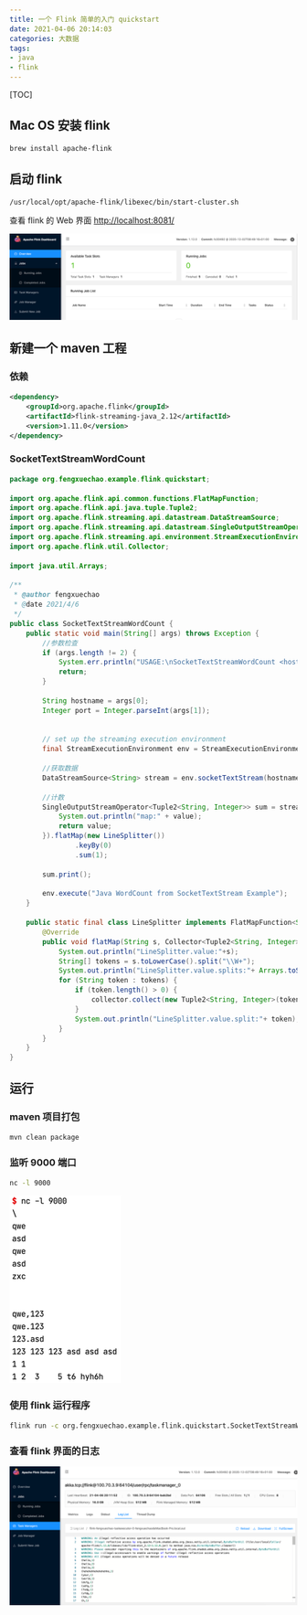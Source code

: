 ```yaml
---
title: 一个 Flink 简单的入门 quickstart
date: 2021-04-06 20:14:03
categories: 大数据
tags:
- java
- flink
---
```


[TOC]

## Mac OS 安装 flink

```sh
brew install apache-flink
```

## 启动 flink

```sh
/usr/local/opt/apache-flink/libexec/bin/start-cluster.sh
```

查看 flink 的 Web 界面 [http://localhost:8081/](http://localhost:8081/)

![flink_quickstart_launch_flink.png](https://raw.githubusercontent.com/littlefxc/littlefxc.github.io/images/images/flink_quickstart_launch_flink.png)

## 新建一个 maven 工程

### 依赖

```xml
<dependency>
    <groupId>org.apache.flink</groupId>
    <artifactId>flink-streaming-java_2.12</artifactId>
    <version>1.11.0</version>
</dependency>
```

### SocketTextStreamWordCount

```java
package org.fengxuechao.example.flink.quickstart;

import org.apache.flink.api.common.functions.FlatMapFunction;
import org.apache.flink.api.java.tuple.Tuple2;
import org.apache.flink.streaming.api.datastream.DataStreamSource;
import org.apache.flink.streaming.api.datastream.SingleOutputStreamOperator;
import org.apache.flink.streaming.api.environment.StreamExecutionEnvironment;
import org.apache.flink.util.Collector;

import java.util.Arrays;

/**
 * @author fengxuechao
 * @date 2021/4/6
 */
public class SocketTextStreamWordCount {
    public static void main(String[] args) throws Exception {
        //参数检查
        if (args.length != 2) {
            System.err.println("USAGE:\nSocketTextStreamWordCount <hostname> <port>");
            return;
        }

        String hostname = args[0];
        Integer port = Integer.parseInt(args[1]);


        // set up the streaming execution environment
        final StreamExecutionEnvironment env = StreamExecutionEnvironment.getExecutionEnvironment();

        //获取数据
        DataStreamSource<String> stream = env.socketTextStream(hostname, port);

        //计数
        SingleOutputStreamOperator<Tuple2<String, Integer>> sum = stream.map(value -> {
            System.out.println("map:" + value);
            return value;
        }).flatMap(new LineSplitter())
                .keyBy(0)
                .sum(1);

        sum.print();

        env.execute("Java WordCount from SocketTextStream Example");
    }

    public static final class LineSplitter implements FlatMapFunction<String, Tuple2<String, Integer>> {
        @Override
        public void flatMap(String s, Collector<Tuple2<String, Integer>> collector) {
            System.out.println("LineSplitter.value:"+s);
            String[] tokens = s.toLowerCase().split("\\W+");
            System.out.println("LineSplitter.value.splits:"+ Arrays.toString(tokens));
            for (String token : tokens) {
                if (token.length() > 0) {
                    collector.collect(new Tuple2<String, Integer>(token, 1));
                }
                System.out.println("LineSplitter.value.split:"+ token);
            }
        }
    }
}
```

## 运行

### maven 项目打包

```sh
mvn clean package
```

### 监听 9000 端口

```sh
nc -l 9000
```

![img.png](https://raw.githubusercontent.com/littlefxc/littlefxc.github.io/images/images/flink_quickstart_nc.png)

### 使用 flink 运行程序

```sh
flink run -c org.fengxuechao.example.flink.quickstart.SocketTextStreamWordCount flink/quickstart/target/quickstart-1.0-SNAPSHOT.jar 127.0.0.1 9000
```

### 查看 flink 界面的日志

![img.png](https://raw.githubusercontent.com/littlefxc/littlefxc.github.io/images/images/flink_quickstart_webui_log.png)
